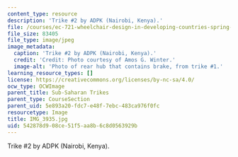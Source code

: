 ```yaml
---
content_type: resource
description: 'Trike #2 by ADPK (Nairobi, Kenya).'
file: /courses/ec-721-wheelchair-design-in-developing-countries-spring-2009/542878d908ce51f5aa8b6c8d0563929b_IMG_3935.jpg
file_size: 83405
file_type: image/jpeg
image_metadata:
  caption: 'Trike #2 by ADPK (Nairobi, Kenya).'
  credit: 'Credit: Photo courtesy of Amos G. Winter.'
  image-alt: 'Photo of rear hub that contains brake, from trike #1.'
learning_resource_types: []
license: https://creativecommons.org/licenses/by-nc-sa/4.0/
ocw_type: OCWImage
parent_title: Sub-Saharan Trikes
parent_type: CourseSection
parent_uid: 5e893a20-fdc7-e48f-7ebc-483ca976f0fc
resourcetype: Image
title: IMG_3935.jpg
uid: 542878d9-08ce-51f5-aa8b-6c8d0563929b
---
```

Trike #2 by ADPK (Nairobi, Kenya).